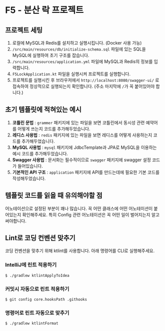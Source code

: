 # F5 - 분산 락 프로젝트

## 프로젝트 세팅
1. 로컬에 MySQL과 Redis를 설치하고 실행시킵니다. (Docker 사용 가능)
2. `/src/main/resources/db/initialize-schema.sql` 파일에 있는 SQL을 MySQL에 실행하여 초기 구조를 잡습니다.
3. `/src/main/resources/application.yml` 파일에 MySQL과 Redis의 정보를 입력합니다.
4. `F5LockApplication.kt` 파일을 실행시켜 프로젝트를 실행합니다.
5. 프로젝트를 실행시킨 후 브라우저에서 `http://localhost:8080/swagger-ui/` 로 접속하여 정상적으로 실행되는지 확인합니다. (주소 마지막에 `/`가 꼭 붙어있어야 합니다.)

## 초기 템플릿에 적혀있는 예시
1. **코틀린 문법** : `grammer` 패키지에 있는 파일을 보면 코틀린에서 동시성 관련 예약어를 어떻게 쓰는지 코드를 추가해두었습니다.
2. **레디스 사용법** : `redis` 패키지에 있는 파일을 보면 레디스를 어떻게 사용하는지 코드를 추가해두었습니다.
3. **MySQL 사용법** : `mysql` 패키지에 JdbcTemplate과 JPA로 MySQL을 이용하는 예시 코드를 추가해두었습니다.
4. **Swagger 사용법** : 문서화는 필수적이므로 `swagger` 패키지에 swagger 설정 코드가 들어있습니다.
5. **기본적인 API 구조** : `application` 패키지에 API를 만드는데에 필요한 기본 코드를 작성해두었습니다.

## 템플릿 코드를 읽을 때 유의해야할 점
어노테이션으로 설정된 부분이 꽤나 많습니다. 꼭 어떤 클래스에 어떤 어노테이션이 붙어있는지 확인해주세요. 특히 Config 관련 어노테이션은 꼭 어떤 일이 벌어지는지 알고 써야합니다. 


## Lint로 코딩 컨벤션 맞추기
코딩 컨벤션을 맞추기 위해 ktlint를 사용합니다. 아래 명령어를 CLI로 실행해주세요.

### IntelliJ에 린트 적용하기
`$ ./gradlew ktlintApplyToIdea`

### 커밋시 자동으로 린트 적용하기
`$ git config core.hooksPath .githooks`

### 명령어로 린트 자동으로 맞추기
`$ ./gradlew ktlintFormat`

